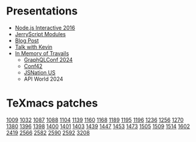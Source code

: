 # Presentations
* [Node.js Interactive 2016](presentations/Node.js.Interactive.Europe.2016.pdf)
* [JerryScript Modules](presentations/JerryScript-modules.pdf)
* [Blog Post](./native-addons-are-close-to-being-on-par-with-js-modules.md)
* [Talk with Kevin](https://www.youtube.com/watch?v=4cCSPw-I0GE)
* [In Memory of Travails](./In.Memory.of.Travails.pdf)
    * [GraphQLConf 2024](https://www.youtube.com/watch?v=eXWXRF6gYg8)
    * [Conf42](https://www.youtube.com/watch?v=96mm86QVmtg)
    * [JSNation US](https://gitnation.com/contents/in-memory-of-travails)
    * API World 2024

# TeXmacs patches
<a href="https://savannah.gnu.org/patch/?func=detailitem&item_id=1009">1009</a>
<a href="https://savannah.gnu.org/patch/?func=detailitem&item_id=1032">1032</a>
<a href="https://savannah.gnu.org/patch/?func=detailitem&item_id=1087">1087</a>
<a href="https://savannah.gnu.org/patch/?func=detailitem&item_id=1088">1088</a>
<a href="https://savannah.gnu.org/patch/?func=detailitem&item_id=1104">1104</a>
<a href="https://savannah.gnu.org/patch/?func=detailitem&item_id=1139">1139</a>
<a href="https://savannah.gnu.org/patch/?func=detailitem&item_id=1160">1160</a>
<a href="https://savannah.gnu.org/patch/?func=detailitem&item_id=1168">1168</a>
<a href="https://savannah.gnu.org/patch/?func=detailitem&item_id=1189">1189</a>
<a href="https://savannah.gnu.org/patch/?func=detailitem&item_id=1195">1195</a>
<a href="https://savannah.gnu.org/patch/?func=detailitem&item_id=1196">1196</a>
<a href="https://savannah.gnu.org/patch/?func=detailitem&item_id=1236">1236</a>
<a href="https://savannah.gnu.org/patch/?func=detailitem&item_id=1256">1256</a>
<a href="https://savannah.gnu.org/patch/?func=detailitem&item_id=1270">1270</a>
<a href="https://savannah.gnu.org/patch/?func=detailitem&item_id=1380">1380</a>
<a href="https://savannah.gnu.org/patch/?func=detailitem&item_id=1396">1396</a>
<a href="https://savannah.gnu.org/patch/?func=detailitem&item_id=1398">1398</a>
<a href="https://savannah.gnu.org/patch/?func=detailitem&item_id=1400">1400</a>
<a href="https://savannah.gnu.org/patch/?func=detailitem&item_id=1401">1401</a>
<a href="https://savannah.gnu.org/patch/?func=detailitem&item_id=1403">1403</a>
<a href="https://savannah.gnu.org/patch/?func=detailitem&item_id=1439">1439</a>
<a href="https://savannah.gnu.org/patch/?func=detailitem&item_id=1447">1447</a>
<a href="https://savannah.gnu.org/patch/?func=detailitem&item_id=1453">1453</a>
<a href="https://savannah.gnu.org/patch/?func=detailitem&item_id=1473">1473</a>
<a href="https://savannah.gnu.org/patch/?func=detailitem&item_id=1505">1505</a>
<a href="https://savannah.gnu.org/patch/?func=detailitem&item_id=1509">1509</a>
<a href="https://savannah.gnu.org/patch/?func=detailitem&item_id=1514">1514</a>
<a href="https://savannah.gnu.org/patch/?func=detailitem&item_id=1602">1602</a>
<a href="https://savannah.gnu.org/patch/?func=detailitem&item_id=2419">2419</a>
<a href="https://savannah.gnu.org/patch/?func=detailitem&item_id=2566">2566</a>
<a href="https://savannah.gnu.org/patch/?func=detailitem&item_id=2582">2582</a>
<a href="https://savannah.gnu.org/patch/?func=detailitem&item_id=2590">2590</a>
<a href="https://savannah.gnu.org/patch/?func=detailitem&item_id=2592">2592</a>
<a href="https://savannah.gnu.org/patch/?func=detailitem&item_id=3208">3208</a>
